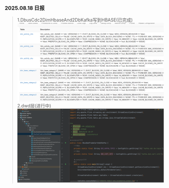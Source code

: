 ### 2025.08.18 日报
>1.DbusCdc2DimHbaseAnd2DbKafka写到HBASE(已完成)
![img.png](../imgs/0818_01.png)
> 2.dwd层(进行中)
![img.png](../imgs/0818_02.png)


